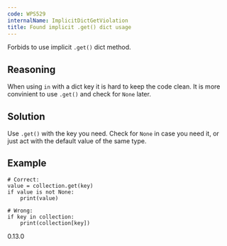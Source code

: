 ```yaml
---
code: WPS529
internalName: ImplicitDictGetViolation
title: Found implicit .get() dict usage
---
```


Forbids to use implicit `.get()` dict method.

## Reasoning
When using `in` with a dict key it is hard to keep the code clean.
It is more convinient to use `.get()` and check for `None` later.

## Solution
Use `.get()` with the key you need. Check for `None` in case you
need it, or just act with the default value of the same type.

## Example

    # Correct:
    value = collection.get(key)
    if value is not None:
        print(value)
    
    # Wrong:
    if key in collection:
        print(collection[key])

<div class="versionadded">

0.13.0

</div>